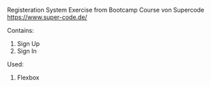 Registeration System Exercise from Bootcamp Course von Supercode https://www.super-code.de/

Contains: 
1. Sign Up
2. Sign In

Used:
1. Flexbox